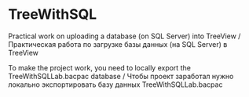 # TreeWithSQL
Practical work on uploading a database (on SQL Server) into TreeView / 
Практическая работа по загрузке базы данных (на SQL Server) в TreeView

To make the project work, you need to locally export the TreeWithSQLLab.bacpac database /
Чтобы проект заработал нужно локально экспортировать базу данных TreeWithSQLLab.bacpac
